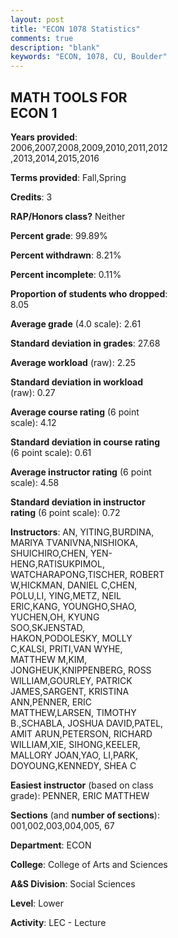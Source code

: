 ```yaml
---
layout: post
title: "ECON 1078 Statistics"
comments: true
description: "blank"
keywords: "ECON, 1078, CU, Boulder"
--- 
```

<head>
<script src="https://ajax.googleapis.com/ajax/libs/jquery/2.1.3/jquery.min.js"></script>
<script src="https://dl.dropboxusercontent.com/s/pc42nxpaw1ea4o9/highcharts.js?dl=0"></script>
<!-- <script src="../assets/js/highcharts.js"></script> -->
<style type="text/css">@font-face {
	font-family: "Bebas Neue";
	src: url(https://www.filehosting.org/file/details/544349/BebasNeue%20Regular.otf) format("opentype");
	}
	h1.Bebas { 
		font-family: "Bebas Neue", Verdana, Tahoma;
	}
</style>
</head>
<body>
	<div id="container" style="float: right; width: 45%; height: 88%; margin-left: 2.5%; margin-right: 2.5%;"></div>
	<script language="JavaScript">
		$(document).ready(function() {
		var chart = {type: 'column'};
		var title = {text: 'Grade Distribution'};
		var xAxis = {categories: ['A','B','C','D','F'],crosshair: true};
		var yAxis = {min: 0,title: {text: 'Percentage'}};
		var tooltip = {headerFormat: '<center><b><span style="font-size:20px">{point.key}</span></b></center>',
		               pointFormat: '<td style="padding:0"><b>{point.y:.1f}%</b></td>',
		               footerFormat: '</table>',shared: true,useHTML: true};
		var plotOptions = {column: {pointPadding: 0.0,borderWidth: 0}};  
		var credits = {enabled: false};var series= [{name: 'Percent',data: [27.25,33.19,25.21,6.99,7.35,]}];
		var json = {};
		json.chart = chart;
		json.title = title;
		json.tooltip = tooltip;
		json.xAxis = xAxis;
		json.yAxis = yAxis;  
		json.series = series;
		json.plotOptions = plotOptions;  
		json.credits = credits;
		$('#container').highcharts(json);
	});
	</script>
</body>
			   
## MATH TOOLS FOR ECON 1

**Years provided**: 2006,2007,2008,2009,2010,2011,2012,2013,2014,2015,2016

**Terms provided**: Fall,Spring

**Credits**: 3

**RAP/Honors class?** Neither

**Percent grade**: 99.89%

**Percent withdrawn**: 8.21%

**Percent incomplete**: 0.11%

**Proportion of students who dropped**: 8.05

**Average grade** (4.0 scale): 2.61

**Standard deviation in grades**: 27.68

**Average workload** (raw): 2.25

**Standard deviation in workload** (raw): 0.27

**Average course rating** (6 point scale): 4.12

**Standard deviation in course rating** (6 point scale): 0.61

**Average instructor rating** (6 point scale): 4.58

**Standard deviation in instructor rating** (6 point scale): 0.72

**Instructors**: AN, YITING,BURDINA, MARIYA TVANIVNA,NISHIOKA, SHUICHIRO,CHEN, YEN-HENG,RATISUKPIMOL, WATCHARAPONG,TISCHER, ROBERT W,HICKMAN, DANIEL C,CHEN, POLU,LI, YING,METZ, NEIL ERIC,KANG, YOUNGHO,SHAO, YUCHEN,OH, KYUNG SOO,SKJENSTAD, HAKON,PODOLESKY, MOLLY C,KALSI, PRITI,VAN WYHE, MATTHEW M,KIM, JONGHEUK,KNIPPENBERG, ROSS WILLIAM,GOURLEY, PATRICK JAMES,SARGENT, KRISTINA ANN,PENNER, ERIC MATTHEW,LARSEN, TIMOTHY B.,SCHABLA, JOSHUA DAVID,PATEL, AMIT ARUN,PETERSON, RICHARD WILLIAM,XIE, SIHONG,KEELER, MALLORY JOAN,YAO, LI,PARK, DOYOUNG,KENNEDY, SHEA C

**Easiest instructor** (based on class grade): PENNER, ERIC MATTHEW

**Sections** (and **number of sections**): 001,002,003,004,005, 67

**Department**: ECON

**College**: College of Arts and Sciences

**A&S Division**: Social Sciences

**Level**: Lower

**Activity**: LEC - Lecture